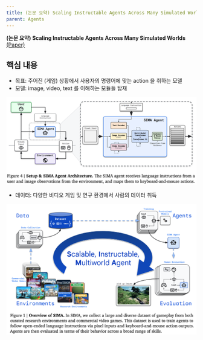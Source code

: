 ```yaml
---
title: (논문 요약) Scaling Instructable Agents Across Many Simulated Worlds
parent: Agents
---
```


**(논문 요약) Scaling Instructable Agents Across Many Simulated Worlds** [(Paper)](https://storage.googleapis.com/deepmind-media/DeepMind.com/Blog/sima-generalist-ai-agent-for-3d-virtual-environments/Scaling%20Instructable%20Agents%20Across%20Many%20Simulated%20Worlds.pdf)

## 핵심 내용
- 목표: 주어진 (게임) 상황에서 사용자의 명령어에 맞는 action 을 취하는 모델
- 모델: image, video, text 를 이해하는 모듈들 탑재  
<img src="/data/papers/sima/agent.png" width="800" />

- 데이터: 다양한 비디오 게임 및 연구 환경에서 사람의 데이터 취득  
<img src="/data/papers/sima/data.png" width="800" />
